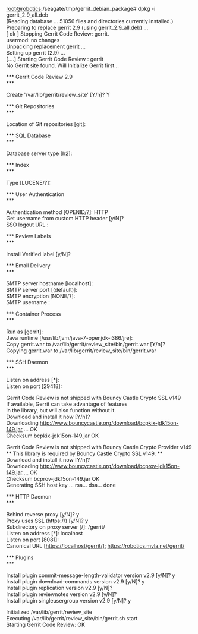   
  <div class="content">
    <div class="field field-name-body field-type-text-with-summary field-label-hidden"><div class="field-items"><div class="field-item even"><p><a href="mailto:root@robotics">root@robotics</a>:/seagate/tmp/gerrit_debian_package# dpkg -i gerrit_2.9_all.deb<br />
(Reading database ... 51056 files and directories currently installed.)<br />
Preparing to replace gerrit 2.9 (using gerrit_2.9_all.deb) ...<br />
[ ok ] Stopping Gerrit Code Review: gerrit.<br />
usermod: no changes<br />
Unpacking replacement gerrit ...<br />
Setting up gerrit (2.9) ...<br />
[....] Starting Gerrit Code Review : gerrit<br />
No Gerrit site found. Will Initialize Gerrit first...</p>
<p>*** Gerrit Code Review 2.9<br />
*** </p>
<p>Create &#039;/var/lib/gerrit/review_site&#039; [Y/n]? Y</p>
<p>*** Git Repositories<br />
*** </p>
<p>Location of Git repositories   [git]: </p>
<p>*** SQL Database<br />
*** </p>
<p>Database server type           [h2]: </p>
<p>*** Index<br />
*** </p>
<p>Type                           [LUCENE/?]: </p>
<p>*** User Authentication<br />
*** </p>
<p>Authentication method          [OPENID/?]: HTTP<br />
Get username from custom HTTP header [y/N]?<br />
SSO logout URL                 : </p>
<p>*** Review Labels<br />
*** </p>
<p>Install Verified label         [y/N]? </p>
<p>*** Email Delivery<br />
*** </p>
<p>SMTP server hostname           [localhost]:<br />
SMTP server port               [(default)]:<br />
SMTP encryption                [NONE/?]:<br />
SMTP username                  : </p>
<p>*** Container Process<br />
*** </p>
<p>Run as                         [gerrit]:<br />
Java runtime                   [/usr/lib/jvm/java-7-openjdk-i386/jre]:<br />
Copy gerrit.war to /var/lib/gerrit/review_site/bin/gerrit.war [Y/n]?<br />
Copying gerrit.war to /var/lib/gerrit/review_site/bin/gerrit.war</p>
<p>*** SSH Daemon<br />
*** </p>
<p>Listen on address              [*]:<br />
Listen on port                 [29418]: </p>
<p>Gerrit Code Review is not shipped with Bouncy Castle Crypto SSL v149<br />
  If available, Gerrit can take advantage of features<br />
  in the library, but will also function without it.<br />
Download and install it now [Y/n]?<br />
Downloading <a href="http://www.bouncycastle.org/download/bcpkix-jdk15on-149.jar">http://www.bouncycastle.org/download/bcpkix-jdk15on-149.jar</a> ... OK<br />
Checksum bcpkix-jdk15on-149.jar OK</p>
<p>Gerrit Code Review is not shipped with Bouncy Castle Crypto Provider v149<br />
** This library is required by Bouncy Castle Crypto SSL v149. **<br />
Download and install it now [Y/n]?<br />
Downloading <a href="http://www.bouncycastle.org/download/bcprov-jdk15on-149.jar">http://www.bouncycastle.org/download/bcprov-jdk15on-149.jar</a> ... OK<br />
Checksum bcprov-jdk15on-149.jar OK<br />
Generating SSH host key ... rsa... dsa... done</p>
<p>*** HTTP Daemon<br />
*** </p>
<p>Behind reverse proxy           [y/N]? y<br />
Proxy uses SSL (https://)      [y/N]? y<br />
Subdirectory on proxy server   [/]: /gerrit/<br />
Listen on address              [*]: localhost<br />
Listen on port                 [8081]:<br />
Canonical URL                  [<a href="https://localhost/gerrit/%5D:">https://localhost/gerrit/]:</a> <a href="https://robotics.mvla.net/gerrit/">https://robotics.mvla.net/gerrit/</a></p>
<p>*** Plugins<br />
*** </p>
<p>Install plugin commit-message-length-validator version v2.9 [y/N]? y<br />
Install plugin download-commands version v2.9 [y/N]? y<br />
Install plugin replication version v2.9 [y/N]?<br />
Install plugin reviewnotes version v2.9 [y/N]?<br />
Install plugin singleusergroup version v2.9 [y/N]? y</p>
<p>Initialized /var/lib/gerrit/review_site<br />
Executing /var/lib/gerrit/review_site/bin/gerrit.sh start<br />
Starting Gerrit Code Review: OK</p>
</div></div></div>  </div>

  
  
</div>
  </div>
</div>
  </div>
    </div>